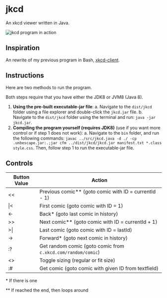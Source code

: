 # jkcd
An xkcd viewer written in Java.

![jkcd program in action](http://imgur.com/4FRZ97vl.png)

## Inspiration
An rewrite of my previous program in Bash, [xkcd-client](https://www.github.com/jlam55555/jkcd).

## Instructions
Here are two methods to run the program.

Both steps require that you have either the JDK8 or JVM8 (Java 8).

1. **Using the pre-built executable-jar file**:
    a. Navigate to the `dist/jkcd` folder using a file explorer and double-click the `jkcd.jar` file.
    b. Navigate to the `dist/jkcd` folder using the terminal and run: `java -jar jkcd.jar`.
2. **Compiling the program yourself (requires JDK8)** (use if you want more control or if step 1 does not work):
    a. Navigate to the `bin` folder, and run the following commands: `javac ../src/jkcd.java -d ./ -cp .unbescape.jar:.;jar cfm ../dist/jkcd/jkcd.jar manifest.txt *.class style.css`. Then, follow step 1 to run the executable-jar file.

## Controls

<table>
  <thead>
    <tr>
      <th>Button Value</th>
      <th>Action</th>
    </tr>
  </thead>
  <tbody>
    <tr>
      <td>&lt;&lt;</td>
      <td>Previous comic** (goto comic with ID = currentId - 1)</td>
    </tr>
    <tr>
      <td>|&lt;</td>
      <td>First comic (goto comic with ID = 1)</td>
    </tr>
    <tr>
      <td>&lt;-</td>
      <td>Back* (goto last comic in history)</td>
    </tr>
    <tr>
      <td>&gt;&gt;</td>
      <td>Next comic** (goto comic with ID = currentId + 1)</td>
    </tr>
    <tr>
      <td>&gt;|</td>
      <td>Last comic (goto comic with ID = lastId)</td>
    </tr>
    <tr>
      <td>-&gt;</td>
      <td>Forward* (goto next comic in history)</td>
    </tr>
    <tr>
      <td>:?</td>
      <td>Get random comic (goto comic from <code>c.xkcd.com/random/comic</code>)</td>
    </tr>
    <tr>
      <td>&lt;&gt;</td>
      <td>Toggle sizing (regular or fit size)</td>
    </tr>
    <tr>
      <td>:#</td>
      <td>Get comic (goto comic with given ID from textfield)</td>
    </tr>
  </tbody>
</table>

\* If there is one

\*\* If reached the end, then loops around
